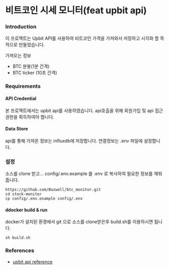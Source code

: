 # 비트코인 시세 모니터(feat upbit api)

### Introduction
이 프로젝트는 Upbit API를 사용하여 비트코인 가격을 가져와서 저장하고 시각화 할 목적으로 만들었습니다. 

가져오는 정보
- BTC 분봉(1분 간격)
- BTC ticker (10초 간격)

### Requirements
#### API Credential
본 프로젝트에서는 upbit api를 사용하였습니다. api호출을 위해 회원가입 및 api 접근권한을 획득하여야 합니다.

#### Data Store
api를 통해 가져온 정보는 influxdb에 저장합니다. 연결정보는 .env 파일에 설정합니다.


### 설정
소스를 clone 받고... config/.env.example 를 .env 로 복사하여 필요한 정보를 채워줍니다.
```
https://github.com/Bozwell/btc_monitor.git
cd stock-monitor
cp config/.env.example config/.env
```

#### ddocker build & run
docker가 설치된 환경에서 git 으로 소스를 clone받은후 build.sh를 이용하시면 됩니다.
```
sh build.sh
```

### References
- [upbit api reference](https://docs.upbit.com/kr/reference)

